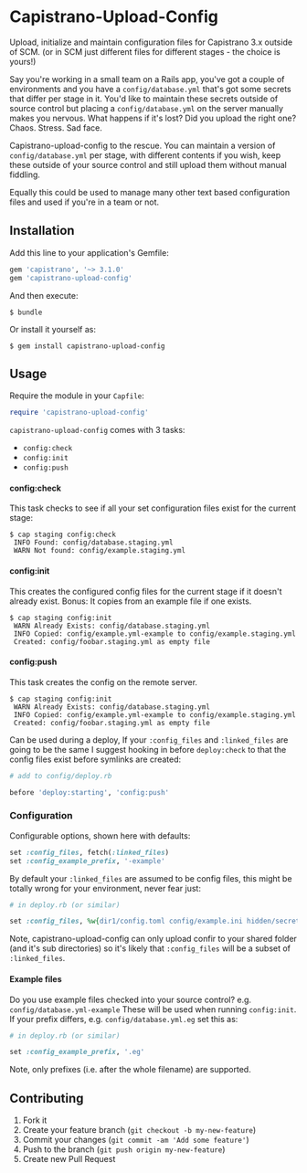 # Capistrano-Upload-Config

Upload, initialize and maintain configuration files for Capistrano 3.x outside of SCM.
(or in SCM just different files for different stages - the choice is yours!)

Say you're working in a small team on a Rails app, you've got a couple of environments and you have a `config/database.yml` that's got some secrets that differ per stage in it.
You'd like to maintain these secrets outside of source control but placing a `config/database.yml` on the server manually makes you nervous. What happens if it's lost? Did you upload the right one? Chaos. Stress. Sad face.

Capistrano-upload-config to the rescue. You can maintain a version of `config/database.yml` per stage, with different contents if you wish, keep these outside of your source control and still upload them without manual fiddling.

Equally this could be used to manage many other text based configuration files and used if you're in a team or not.

## Installation

Add this line to your application's Gemfile:

```ruby
gem 'capistrano', '~> 3.1.0'
gem 'capistrano-upload-config'
```

And then execute:

`$ bundle`

Or install it yourself as:

`$ gem install capistrano-upload-config`

## Usage

Require the module in your `Capfile`:

```ruby
require 'capistrano-upload-config'
```

`capistrano-upload-config` comes with 3 tasks:

* `config:check`
* `config:init`
* `config:push`


#### config:check

This task checks to see if all your set configuration files exist for the current stage:

```shell
$ cap staging config:check
 INFO Found: config/database.staging.yml
 WARN Not found: config/example.staging.yml
```


#### config:init

This creates the configured config files for the current stage if it doesn't already exist.
Bonus: It copies from an example file if one exists.


```shell
$ cap staging config:init
 WARN Already Exists: config/database.staging.yml
 INFO Copied: config/example.yml-example to config/example.staging.yml
 Created: config/foobar.staging.yml as empty file
```


#### config:push

This task creates the config on the remote server.


```shell
$ cap staging config:init
 WARN Already Exists: config/database.staging.yml
 INFO Copied: config/example.yml-example to config/example.staging.yml
 Created: config/foobar.staging.yml as empty file
```

Can be used during a deploy, If your `:config_files` and `:linked_files` are going to be the same I suggest hooking in before
`deploy:check` to that the config files exist before symlinks are created:

```ruby
# add to config/deploy.rb

before 'deploy:starting', 'config:push'
```


### Configuration

Configurable options, shown here with defaults:

```ruby
set :config_files, fetch(:linked_files)
set :config_example_prefix, '-example'
```

By default your `:linked_files` are assumed to be config files, this might be totally wrong for your environment, never fear just:

```ruby
# in deploy.rb (or similar)

set :config_files, %w{dir1/config.toml config/example.ini hidden/secrets.json}

```

Note, capistrano-upload-config can only upload confir to your shared folder (and it's sub directories) so it's likely that `:config_files` will be a subset of `:linked_files`.

#### Example files

Do you use example files checked into your source control? e.g. `config/database.yml-example`
These will be used when running `config:init`. If your prefix differs, e.g. `config/database.yml.eg` set this as:

```ruby
# in deploy.rb (or similar)

set :config_example_prefix, '.eg'

```

Note, only prefixes (i.e. after the whole filename) are supported.


## Contributing

1. Fork it
2. Create your feature branch (`git checkout -b my-new-feature`)
3. Commit your changes (`git commit -am 'Add some feature'`)
4. Push to the branch (`git push origin my-new-feature`)
5. Create new Pull Request

